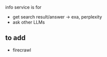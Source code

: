 info service is for

- get search result/answer -> exa, perplexity
- ask other LLMs

## to add

- firecrawl
